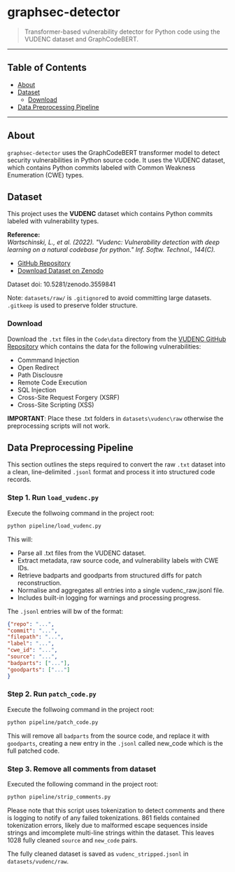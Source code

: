 # graphsec-detector

> Transformer-based vulnerability detector for Python code using the VUDENC dataset and GraphCodeBERT.

---

## Table of Contents

- [About](#about)
- [Dataset](#dataset)
  - [Download](download)
- [Data Preprocessing Pipeline](#data-preprocessing-pipeline)

---

## About

`graphsec-detector` uses the GraphCodeBERT transformer model to detect security vulnerabilities in Python source code. It uses the VUDENC dataset, which contains Python commits labeled with Common Weakness Enumeration (CWE) types.

## Dataset

This project uses the **VUDENC** dataset which contains Python commits labeled with vulnerability types.

**Reference:**  
*Wartschinski, L., et al. (2022). "Vudenc: Vulnerability detection with deep learning on a natural codebase for python." Inf. Softw. Technol., 144(C).*

- [GitHub Repository](https://github.com/LauraWartschinski/VulnerabilityDetection/tree/master)  
- [Download Dataset on Zenodo](https://zenodo.org/records/3559203)

Dataset doi: 10.5281/zenodo.3559841

Note: `datasets/raw/` is `.gitignore`d to avoid committing large datasets. `.gitkeep` is used to preserve folder structure.


### Download 

Download the `.txt` files in the `Code\data` directory from the [VUDENC GitHub Repository](https://github.com/LauraWartschinski/VulnerabilityDetection/tree/master) which contains the data for the following vulnerabilities:
- Commmand Injection
- Open Redirect
- Path Disclousre
- Remote Code Execution
- SQL Injection
- Cross-Site Request Forgery (XSRF)
- Cross-Site Scripting (XSS)

**IMPORTANT**: Place these .txt folders in `datasets\vudenc\raw` otherwise the preprocessing scripts will not work. 

## Data Preprocessing Pipeline
This section outlines the steps required to convert the raw `.txt` dataset into a clean, line-delimited `.jsonl` format and process it into structured code records.

### Step 1. Run `load_vudenc.py`

Execute the follwoing command in the project root:
```bash
python pipeline/load_vudenc.py
```

This will:
- Parse all .txt files from the VUDENC dataset.
- Extract metadata, raw source code, and vulnerability labels with CWE IDs.
- Retrieve badparts and goodparts from structured diffs for patch reconstruction.
- Normalise and aggregates all entries into a single vudenc_raw.jsonl file.
- Includes built-in logging for warnings and processing progress.

The `.jsonl` entries will bw of the format:

```json
{"repo": "...", 
"commit": "...", 
"filepath": "...", 
"label": "...", 
"cwe_id": "...", 
"source": "...", 
"badparts": ["..."], 
"goodparts": ["..."]
}
```

### Step 2. Run `patch_code.py`

Execute the follwoing command in the project root:
```bash
python pipeline/patch_code.py
```

This will remove all `badparts` from the source code, and replace it with `goodparts`, creating a new entry in the `.jsonl` called new_code which is the full patched code. 

### Step 3. Remove all comments from dataset

Executed the following command in the project root:
```bash
python pipeline/strip_comments.py
```

Please note that this script uses tokenization to detect comments and there is logging to notify of any failed tokenizations. 861 fields contained tokenization errors, likely due to malformed escape sequences inside strings and imcomplete multi-line strings within the dataset. This leaves 1028 fully cleaned `source` and `new_code` pairs. 

The fully cleaned dataset is saved as `vudenc_stripped.jsonl` in `datasets/vudenc/raw`.